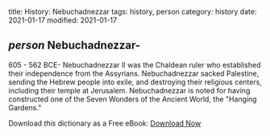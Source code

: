 title: History: Nebuchadnezzar
tags: history, person
category: history
date: 2021-01-17
modified: 2021-01-17

## _person_  Nebuchadnezzar-
605 - 562 BCE-
Nebuchadnezzar II was the Chaldean
ruler who established their independence from the Assyrians.
Nebuchadnezzar sacked Palestine, sending the Hebrew people into exile,
and destroying their religious centers, including their temple at
Jerusalem.    Nebuchadnezzar is noted for having constructed one of
the Seven Wonders of the Ancient World, the "Hanging Gardens."


Download *this* dictionary as a Free eBook: [Download Now]({static}static/CairnsHistoryDictionary.pdf)

